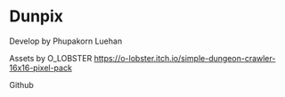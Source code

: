 # Dunpix
Develop by Phupakorn Luehan

Assets by O_LOBSTER
https://o-lobster.itch.io/simple-dungeon-crawler-16x16-pixel-pack

Github
